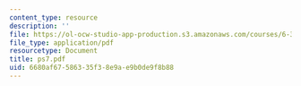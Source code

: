 ```yaml
---
content_type: resource
description: ''
file: https://ol-ocw-studio-app-production.s3.amazonaws.com/courses/6-336j-introduction-to-numerical-simulation-sma-5211-fall-2003/6680af67586335f38e9ae9b0de9f8b88_ps7.pdf
file_type: application/pdf
resourcetype: Document
title: ps7.pdf
uid: 6680af67-5863-35f3-8e9a-e9b0de9f8b88
---
```

